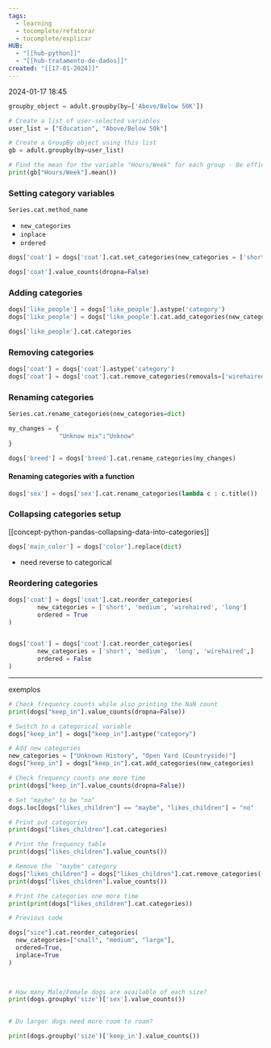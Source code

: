 ```yaml
---
tags:
  - learning
  - tocomplete/refatorar
  - tocomplete/explicar
HUB:
  - "[[hub-python]]"
  - "[[hub-tratamento-de-dados]]"
created: "[[17-01-2024]]"
---
```

2024-01-17  18:45


```python
groupby_object = adult.groupby(by=['Above/Below 50K'])
```

```python
# Create a list of user-selected variables
user_list = ["Education", "Above/Below 50k"]

# Create a GroupBy object using this list
gb = adult.groupby(by=user_list)

# Find the mean for the variable "Hours/Week" for each group - Be efficient!
print(gb["Hours/Week"].mean())
```


### Setting category variables
```python
Series.cat.method_name
```

- `new_categories`
- `inplace`
- `ordered`

```python
dogs['coat'] = dogs['coat'].cat.set_categories(new_categories = ['short','medium','long'])

dogs['coat'].value_counts(dropna=False)
```

### Adding categories
```python
dogs['like_people'] = dogs['like_people'].astype('category')
dogs['like_people'] = dogs['like_people'].cat.add_categories(new_categories = ['did not check','could not tell'])

dogs['like_people'].cat.categories


```

### Removing categories

```python
dogs['coat'] = dogs['coat'].astype('category')
dogs['coat'] = dogs['coat'].cat.remove_categories(removals=['wirehaired'])
```


### Renaming categories

```python
Series.cat.rename_categories(new_categories=dict)
```

```python
my_changes = {
			  "Unknow mix":"Unknow"
}

dogs['breed'] = dogs['breed'].cat.rename_categories(my_changes) 

```

#### Renaming categories with a function

```python
dogs['sex'] = dogs['sex'].cat.rename_categories(lambda c : c.title())
```

### Collapsing categories setup
[[concept-python-pandas-collapsing-data-into-categories]]

```python
dogs['main_color'] = dogs['color'].replace(dict)
```
- need reverse to categorical


### Reordering categories

```python
dogs['coat'] = dogs['coat'].cat.reorder_categories(
		new_categories = ['short', 'medium', 'wirehaired', 'long']
		ordered = True
)


dogs['coat'] = dogs['coat'].cat.reorder_categories(
		new_categories = ['short', 'medium',  'long', 'wirehaired',]
		ordered = False
)
```




---
 exemplos

```python
# Check frequency counts while also printing the NaN count
print(dogs["keep_in"].value_counts(dropna=False))

# Switch to a categorical variable
dogs["keep_in"] = dogs["keep_in"].astype("category")

# Add new categories
new_categories = ["Unknown History", "Open Yard (Countryside)"]
dogs["keep_in"] = dogs["keep_in"].cat.add_categories(new_categories)

# Check frequency counts one more time
print(dogs["keep_in"].value_counts(dropna=False))
```

```python
# Set "maybe" to be "no"
dogs.loc[dogs["likes_children"] == "maybe", "likes_children"] = "no"

# Print out categories
print(dogs["likes_children"].cat.categories)

# Print the frequency table
print(dogs["likes_children"].value_counts())

# Remove the `"maybe" category
dogs["likes_children"] = dogs["likes_children"].cat.remove_categories(["maybe"])
print(dogs["likes_children"].value_counts())

# Print the categories one more time
print(print(dogs["likes_children"].cat.categories))
```

```python
# Previous code

dogs["size"].cat.reorder_categories(
  new_categories=["small", "medium", "large"],
  ordered=True,
  inplace=True
)

  

# How many Male/Female dogs are available of each size?
print(dogs.groupby('size')['sex'].value_counts())
  

# Do larger dogs need more room to roam?

print(dogs.groupby('size')['keep_in'].value_counts())
```


